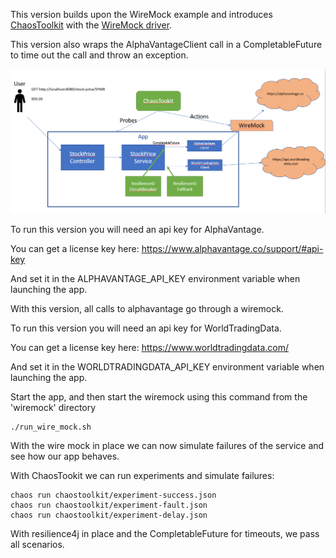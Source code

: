  This version builds upon the WireMock example and introduces [ChaosToolkit](https://chaostoolkit.org/) with the [WireMock driver](https://docs.chaostoolkit.org/drivers/wiremock/).

 This version also wraps the AlphaVantageClient call in a CompletableFuture to time out the call and throw an exception.


![branch](images/branch.png)


To run this version you will need an api key for AlphaVantage.

You can get a license key here: https://www.alphavantage.co/support/#api-key

And set it in the ALPHAVANTAGE_API_KEY environment variable when launching the app.

With this version, all calls to alphavantage go through a wiremock.


To run this version you will need an api key for WorldTradingData.

You can get a license key here: https://www.worldtradingdata.com/

And set it in the WORLDTRADINGDATA_API_KEY environment variable when launching the app.


Start the app, and then start the wiremock using this command from the 'wiremock' directory

```
./run_wire_mock.sh
```

With the wire mock in place we can now simulate failures of the service and see how our app behaves.

With ChaosTookit we can run experiments and simulate failures:

```
chaos run chaostoolkit/experiment-success.json
chaos run chaostoolkit/experiment-fault.json
chaos run chaostoolkit/experiment-delay.json
```

With resilience4j in place and the CompletableFuture for timeouts, we pass all scenarios.
